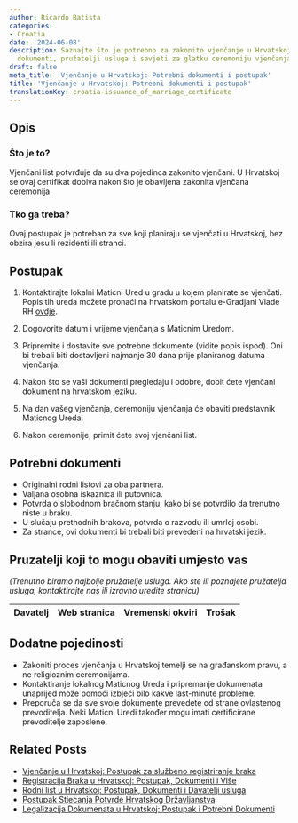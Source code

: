```yaml
---
author: Ricardo Batista
categories:
- Croatia
date: '2024-06-08'
description: Saznajte što je potrebno za zakonito vjenčanje u Hrvatskoj, koraci postupka,
  dokumenti, pružatelji usluga i savjeti za glatku ceremoniju vjenčanja.
draft: false
meta_title: 'Vjenčanje u Hrvatskoj: Potrebni dokumenti i postupak'
title: 'Vjenčanje u Hrvatskoj: Potrebni dokumenti i postupak'
translationKey: croatia-issuance_of_marriage_certificate
---
```



## Opis
### Što je to?
Vjenčani list potvrđuje da su dva pojedinca zakonito vjenčani. U Hrvatskoj se ovaj certifikat dobiva nakon što je obavljena zakonita vjenčana ceremonija.
### Tko ga treba?
Ovaj postupak je potreban za sve koji planiraju se vjenčati u Hrvatskoj, bez obzira jesu li rezidenti ili stranci.

## Postupak
1. Kontaktirajte lokalni Maticni Ured u gradu u kojem planirate se vjenčati. Popis tih ureda možete pronaći na hrvatskom portalu e-Gradjani Vlade RH [ovdje](https://e-građani.gov.hr/).

2. Dogovorite datum i vrijeme vjenčanja s Maticnim Uredom.

3. Pripremite i dostavite sve potrebne dokumente (vidite popis ispod). Oni bi trebali biti dostavljeni najmanje 30 dana prije planiranog datuma vjenčanja.

4. Nakon što se vaši dokumenti pregledaju i odobre, dobit ćete vjenčani dokument na hrvatskom jeziku.

5. Na dan vašeg vjenčanja, ceremoniju vjenčanja će obaviti predstavnik Maticnog Ureda.

6. Nakon ceremonije, primit ćete svoj vjenčani list.

## Potrebni dokumenti
- Originalni rodni listovi za oba partnera.
- Valjana osobna iskaznica ili putovnica.
- Potvrda o slobodnom bračnom stanju, kako bi se potvrdilo da trenutno niste u braku.
- U slučaju prethodnih brakova, potvrda o razvodu ili umrloj osobi.
- Za strance, ovi dokumenti bi trebali biti prevedeni na hrvatski jezik.

## Pruzatelji koji to mogu obaviti umjesto vas
_(Trenutno biramo najbolje pružatelje usluga. Ako ste ili poznajete pružatelja usluga, kontaktirajte nas ili izravno uredite stranicu)_

| Davatelj | Web stranica | Vremenski okviri | Trošak |
| --------------- | --------------- | :-------------: | :-------------: |

## Dodatne pojedinosti
- Zakoniti proces vjenčanja u Hrvatskoj temelji se na građanskom pravu, a ne religioznim ceremonijama.
- Kontaktiranje lokalnog Maticnog Ureda i pripremanje dokumenata unaprijed može pomoći izbjeći bilo kakve last-minute probleme.
- Preporuča se da sve svoje dokumente prevedete od strane ovlastenog prevoditelja. Neki Maticni Uredi također mogu imati certificirane prevoditelje zaposlene.


## Related Posts

- [Vjenčanje u Hrvatskoj: Postupak za službeno registriranje braka](https://tramitit.com/hr/guides/croatia/upis_u_maticnu_knjigu_vjencanih/)
- [Registracija Braka u Hrvatskoj: Postupak, Dokumenti i Više](https://tramitit.com/hr/guides/croatia/registracija_braka/)
- [Rodni list u Hrvatskoj: Postupak, Dokumenti i Davatelji usluga](https://tramitit.com/hr/guides/croatia/izdavanje_rodnog_lista/)
- [Postupak Stjecanja Potvrde Hrvatskog Državljanstva](https://tramitit.com/hr/guides/croatia/izdavanje_domovnice/)
- [Legalizacija Dokumenata u Hrvatskoj: Postupak i Potrebni Dokumenti](https://tramitit.com/hr/guides/croatia/legalizacija_dokumenata/)